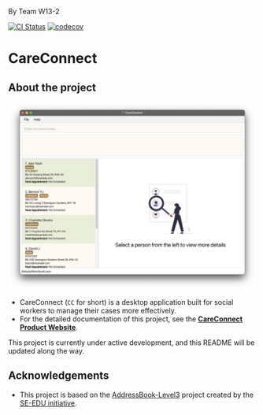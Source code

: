 By Team W13-2

[![CI Status](https://github.com/AY2425S1-CS2103T-W13-2/tp/workflows/Java%20CI/badge.svg)](https://github.com/AY2425S1-CS2103T-W13-2/tp/actions)
[![codecov](https://codecov.io/github/AY2425S1-CS2103T-W13-2/tp/graph/badge.svg?token=WZBP8K3Q74)](https://codecov.io/github/AY2425S1-CS2103T-W13-2/tp)

# CareConnect

## About the project
![Ui](docs/images/Ui.png)

* CareConnect (`CC` for short) is a desktop application built for social workers to manage their cases more effectively.
* For the detailed documentation of this project, see the **[CareConnect Product Website](https://ay2425s1-cs2103t-w13-2.github.io/tp/)**.

This project is currently under active development, and this README will be updated along the way.

## Acknowledgements

* This project is based on the [AddressBook-Level3](https://github.com/se-edu/addressbook-level3) project created by the [SE-EDU initiative](https://se-education.org).
